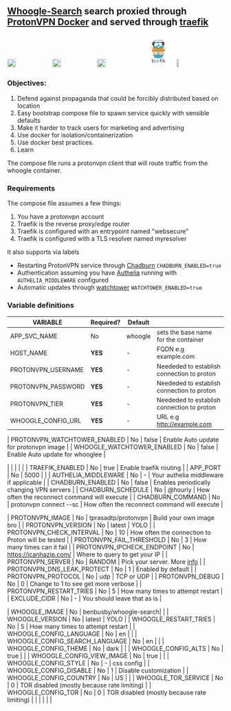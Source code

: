 

## [Whoogle-Search](https://github.com/benbusby/whoogle-search) search proxied through [ProtonVPN Docker](https://github.com/tprasadtp/protonvpn-docker) and served through [traefik](https://github.com/traefik/traefik)


<img src="https://protonvpn.com/assets/img/protonvpn-transparent.svg" height="20%" width="20%"> <img src="https://github.com/benbusby/whoogle-search/raw/main/docs/banner.png" height="20%" width="20%"> <img src="https://github.com/authelia/authelia/raw/master/docs/static/images/authelia-title.png" height="20%" width="20%"> <img src="https://github.com/traefik/traefik/raw/master/docs/content/assets/img/traefik.logo.png" height="15%" width="15%"> <img src="https://github.com/containrrr/watchtower/raw/main/logo.png" height="10%" width="10%"> 


### Objectives:
1. Defend against propaganda that could be forcibly distributed based on location
1. Easy bootstrap compose file to spawn service quickly with sensible defaults
1. Make it harder to track users for marketing and advertising
1. Use docker for isolation/containerization
1. Use docker best practices.
1. Learn



The compose file runs a protonvpn client that will route traffic from the whoogle container.

### Requirements
The compose file assumes a few things:
1. You have a protonvpn account
1. Traefik is the reverse proxy/edge router
1. Traefik is configured with an entrypoint named "websecure"
1. Traefik is configured with a TLS resolver named myresolver


It also supports via labels
- Restarting ProtonVPN service through [Chadburn](https://github.com/PremoWeb/chadburn) `CHADBURN_ENABLED=true`
- Authentication assuming you have [Authelia](https://github.com/authelia/authelia) running with `AUTHELIA_MIDDLEWARE` configured
- Automatic updates through [watchtower](https://github.com/containrrr/watchtower) `WATCHTOWER_ENABLED=true`


### Variable definitions

| VARIABLE                       | Required? | Default                |                                                                               |
|--------------------------------|-----------|------------------------|-------------------------------------------------------------------------------|
| APP_SVC_NAME                   | No        | whoogle                | sets the base name for the container                                          |
| HOST_NAME                      | **YES**   | -                      | FQDN e.g example.com                                                          |
| PROTONVPN_USERNAME             | **YES**   | -                      | Neededed to establish connection to proton                                    |
| PROTONVPN_PASSWORD             | **YES**   | -                      | Neededed to establish connection to proton                                    |
| PROTONVPN_TIER                 | **YES**   | -                      | Neededed to establish connection to proton                                    |
| WHOOGLE_CONFIG_URL             | **YES**   | -                      | URL e.g http://example.com                                                    |


| PROTONVPN_WATCHTOWER_ENABLED   | No        | false                  | Enable Auto update for protonvpn image                                        |
| WHOOGLE_WATCHTOWER_ENABLED     | No        | false                  | Enable Auto update for whooglee                                               |

|                                |           |                        |                                                                               |
| TRAEFIK_ENABLED                | No        | true                   |  Enable traefik routing                                                        |
| APP_PORT                       | No        | 5000                   |                                                                               |
| AUTHELIA_MIDDLEWARE            | No        | -                      | Your authelia middleware if applicable                                        |
| CHADBURN_ENABLED               | No        | false                  | Enables periodically changing VPN servers                                     |
| CHADBURN_SCHEDULE              | No        | @hourly                | How often the reconnect command will execute                                  |
| CHADBURN_COMMAND               | No        | protonvpn connect --sc | How often the reconnect command will execute                                  | 



| PROTONVPN_IMAGE                | No        | tprasadtp/protonvpn    | Build your own image bro                                                      |
| PROTONVPN_VERSION              | No        | latest                 | YOLO                                                                          |
| PROTONVPN_CHECK_INTERVAL       | No        | 10                     | How often the connection to Proton will be tested                             |
| PROTONVPN_FAIL_THRESHOLD       | No        | 3                      | How many times can it fail                                                    |
| PROTONVPN_IPCHECK_ENDPOINT     | No        | https://icanhazip.com/ | Where to query to get your IP                                                 |
| PROTONVPN_SERVER               | No        | RANDOM                 | Pick your server. More [info](https://github.com/tprasadtp/protonvpn-docker)  |
| PROTONVPN_DNS_LEAK_PROTECT     | No        | 1                      | Enabled by default                                                            |
| PROTONVPN_PROTOCOL             | No        | udp                    | TCP or UDP                                                                    |
| PROTONVPN_DEBUG                | No        | 0                      | Change to 1 to see get more verbose                                           |
| PROTONVPN_RESTART_TRIES        | No        | 5                      | How many times to attempt restart                                             |
| EXCLUDE_CIDR                   | No        | -                      | You should leave that as is                                                   |

| WHOOGLE_IMAGE                  | No        | benbusby/whoogle-search|                                                                               |
| WHOOGLE_VERSION                | No        | latest         |  YOLO                                                                                 |
| WHOOGLE_RESTART_TRIES          | No        | 5              |  How many times to attempt restart                                                    |
| WHOOGLE_CONFIG_LANGUAGE        | No        | en             |                                                                               |
| WHOOGLE_CONFIG_SEARCH_LANGUAGE | No        | en             |                                                                               |
| WHOOGLE_CONFIG_THEME           | No        | dark           |                                                                               |
| WHOOGLE_CONFIG_ALTS            | No        | true           |                                                                               |
| WHOOGLE_CONFIG_VIEW_IMAGE      | No        | true           |                                                                               |
| WHOOGLE_CONFIG_STYLE           | No        | -              | css config                                                                    |
| WHOOGLE_CONFIG_DISABLE         | No        | 1              | Disable customization                                                         |
| WHOOGLE_CONFIG_COUNTRY         | No        | US             |                                                                               |
| WHOOGLE_TOR_SERVICE            | No        | 0              | TOR disabled (mostly because rate limiting)                                   |
| WHOOGLE_CONFIG_TOR             | No        | 0              | TOR disabled (mostly because rate limiting)                                   |
|                                |           |                |                                                                               |





